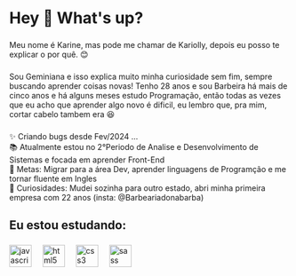 <h1 align="left">Hey 👋 What's up?</h1>

###

<p align="left">Meu nome é Karine, mas pode me chamar de Kariolly, depois eu posso te explicar o por quê. 😊 </p>

###

<p align="left"> Sou Geminiana e isso explica muito minha curiosidade sem fim, sempre buscando aprender coisas novas! Tenho 28 anos e sou Barbeira há mais de cinco anos e há alguns meses estudo Programação, então todas as vezes que eu acho que aprender algo novo é dificil, eu lembro que, pra mim, cortar cabelo tambem era 😆 </p>

###

<p align="left">✨ Criando bugs desde Fev/2024 ...<br>📚 Atualmente estou no 2°Periodo de Analise e Desenvolvimento de Sistemas e focada em aprender Front-End <br>🎯 Metas: Migrar para a área Dev, aprender linguagens de Programção e me tornar fluente em Ingles <br>🎲 Curiosidades: Mudei sozinha para outro estado, abri minha primeira empresa com 22 anos (insta: @Barbeariadonabarba) </p>

###

<h2 align="left">Eu estou estudando:</h2>

###

<div align="left">
  <img src="https://cdn.jsdelivr.net/gh/devicons/devicon/icons/javascript/javascript-original.svg" height="40" alt="javascript logo"  />
  <img width="12" />
  <img src="https://cdn.jsdelivr.net/gh/devicons/devicon/icons/html5/html5-original.svg" height="40" alt="html5 logo"  />
  <img width="12" />
  <img src="https://cdn.jsdelivr.net/gh/devicons/devicon/icons/css3/css3-original.svg" height="40" alt="css3 logo"  />
  <img width="12" />
  <img src="https://cdn.jsdelivr.net/gh/devicons/devicon/icons/sass/sass-original.svg" height="40" alt="sass logo"  />
</div>

###
